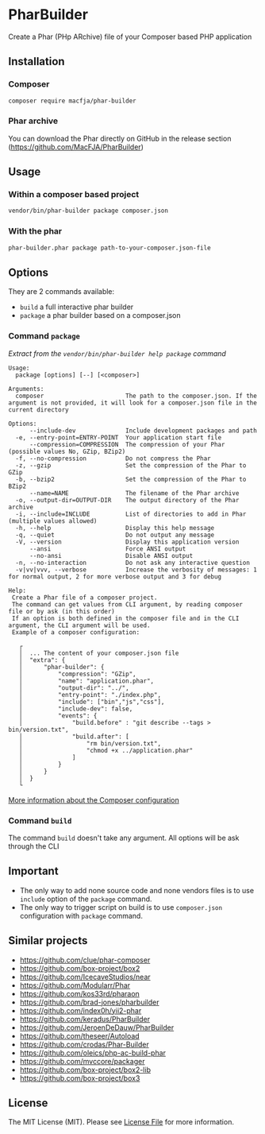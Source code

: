 # PharBuilder

Create a Phar (PHp ARchive) file of your Composer based PHP application

## Installation

### Composer

```sh
composer require macfja/phar-builder
```

### Phar archive

You can download the Phar directly on GitHub in the release section (https://github.com/MacFJA/PharBuilder)

## Usage

### Within a composer based project

```sh
vendor/bin/phar-builder package composer.json
```

### With the phar

```sh
phar-builder.phar package path-to-your-composer.json-file
```

## Options

They are 2 commands available:

* `build` a full interactive phar builder
* `package` a phar builder based on a composer.json

### Command `package`

_Extract from the `vendor/bin/phar-builder help package` command_

```
Usage:
  package [options] [--] [<composer>]

Arguments:
  composer                       The path to the composer.json. If the argument is not provided, it will look for a composer.json file in the current directory

Options:
      --include-dev              Include development packages and path
  -e, --entry-point=ENTRY-POINT  Your application start file
      --compression=COMPRESSION  The compression of your Phar (possible values No, GZip, BZip2)
  -f, --no-compression           Do not compress the Phar
  -z, --gzip                     Set the compression of the Phar to GZip
  -b, --bzip2                    Set the compression of the Phar to BZip2
      --name=NAME                The filename of the Phar archive
  -o, --output-dir=OUTPUT-DIR    The output directory of the Phar archive
  -i, --include=INCLUDE          List of directories to add in Phar (multiple values allowed)
  -h, --help                     Display this help message
  -q, --quiet                    Do not output any message
  -V, --version                  Display this application version
      --ansi                     Force ANSI output
      --no-ansi                  Disable ANSI output
  -n, --no-interaction           Do not ask any interactive question
  -v|vv|vvv, --verbose           Increase the verbosity of messages: 1 for normal output, 2 for more verbose output and 3 for debug

Help:
 Create a Phar file of a composer project.
 The command can get values from CLI argument, by reading composer file or by ask (in this order)
 If an option is both defined in the composer file and in the CLI argument, the CLI argument will be used.
 Example of a composer configuration:

   ┌
   │  ... The content of your composer.json file
   │  "extra": {
   │      "phar-builder": {
   │          "compression": "GZip",
   │          "name": "application.phar",
   │          "output-dir": "../",
   │          "entry-point": "./index.php",
   │          "include": ["bin","js","css"],
   │          "include-dev": false,
   │          "events": {
   │              "build.before" : "git describe --tags > bin/version.txt",
   │              "build.after": [
   │                  "rm bin/version.txt",
   │                  "chmod +x ../application.phar"
   │              ]
   │          }
   │      }
   │  }
   └
```

[More information about the Composer configuration](docs/ComposerExtra.md)

### Command `build`

The command `build` doesn't take any argument. All options will be ask through the CLI

## Important

 - The only way to add none source code and none vendors files is to use `include` option of the `package` command.
 - The only way to trigger script on build is to use `composer.json` configuration with `package` command.

## Similar projects

 - https://github.com/clue/phar-composer
 - https://github.com/box-project/box2
 - https://github.com/IcecaveStudios/near
 - https://github.com/Modularr/Phar
 - https://github.com/kos33rd/pharaon
 - https://github.com/brad-jones/pharbuilder
 - https://github.com/index0h/yii2-phar
 - https://github.com/keradus/PharBuilder
 - https://github.com/JeroenDeDauw/PharBuilder
 - https://github.com/theseer/Autoload
 - https://github.com/crodas/Phar-Builder
 - https://github.com/oleics/php-ac-build-phar
 - https://github.com/mvccore/packager
 - https://github.com/box-project/box2-lib
 - https://github.com/box-project/box3

## License

The MIT License (MIT). Please see [License File](LICENSE.md) for more information.
